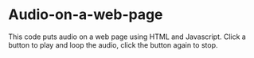 # Audio-on-a-web-page
This code puts audio on a web page using HTML and Javascript. Click a button to play and loop the audio, click the button again to stop.
